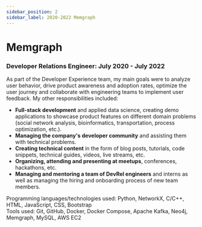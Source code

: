 ```yaml
---
sidebar_position: 2
sidebar_label: 2020-2022 Memgraph
---
```


# Memgraph
### Developer Relations Engineer: July 2020 - July 2022

As part of the Developer Experience team, my main goals were to analyze user behavior, drive product awareness and adoption rates, optimize the user journey and collaborate with engineering teams to implement user feedback. My other responsibilities included:
- **Full-stack development** and applied data science, creating demo applications to showcase product features on different domain problems (social network analysis, bioinformatics, transportation, process optimization, etc.).
- **Managing the company's developer community** and assisting them with technical problems.
- **Creating technical content** in the form of blog posts, tutorials, code snippets, technical guides, videos, live streams, etc.
- **Organizing, attending and presenting at meetups**, conferences, hackathons, etc.
- **Managing and mentoring a team of DevRel engineers** and interns as well as managing the hiring and onboarding process of new team members.

Programming languages/technologies used: Python, NetworkX, C/C++, HTML, JavaScript, CSS, Bootstrap  
Tools used: Git, GitHub, Docker, Docker Compose, Apache Kafka, Neo4j, Memgraph, MySQL, AWS EC2